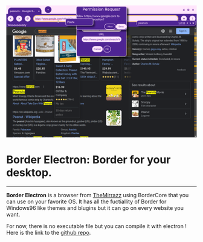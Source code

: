 ![](articles/images/border_electron.png)

# Border Electron: Border for your desktop.

---

**Border Electron** is a browser from [TheMirrazz] using BorderCore that you can use on your favorite OS. It has all the fuctiallity of Border for Windows96 like themes and blugins but it can go on every website you want.

For now, there is no executable file but you can compile it with electron ! Here is the link to the [github repo](https://github.com/TheMirrazz/BorderElectron).

[themirrazz]: https://github.com/TheMirrazz
